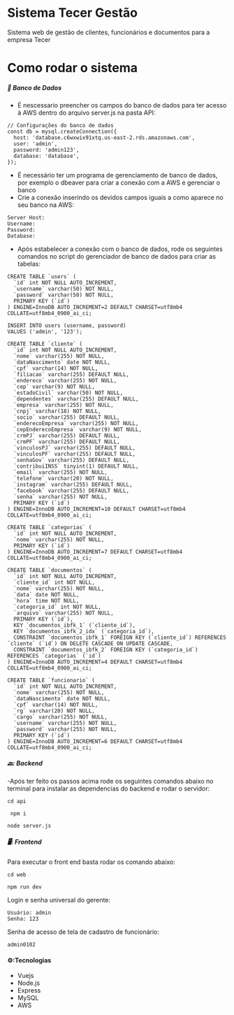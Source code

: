 # Sistema Tecer Gestão

Sistema web de gestão de clientes, funcionários e documentos para a empresa Tecer

# Como rodar o sistema

##### :game_die: Banco de Dados

- É nescessario preencher os campos do banco de dados para ter acesso à AWS dentro do arquivo server.js na pasta API:

```shell
// Configurações do banco de dados
const db = mysql.createConnection({
  host: 'database.c6wxwix91xtq.us-east-2.rds.amazonaws.com',
  user: 'admin',
  password: 'admin123',
  database: 'database',
});
```

- É necessário ter um programa de gerenciamento de banco de dados, por exemplo o dbeaver para criar a conexão com a AWS e gerenciar o banco
- Crie a conexão inserindo os devidos campos iguais a como aparece no seu banco na AWS:
```shell
Server Host:
Username:
Password:
Database:
```

- Após estabelecer a conexão com o banco de dados, rode os seguintes comandos no script do gerenciador de banco de dados para criar as tabelas:
```shell
CREATE TABLE `users` (
  `id` int NOT NULL AUTO_INCREMENT,
  `username` varchar(50) NOT NULL,
  `password` varchar(50) NOT NULL,
  PRIMARY KEY (`id`)
) ENGINE=InnoDB AUTO_INCREMENT=2 DEFAULT CHARSET=utf8mb4 COLLATE=utf8mb4_0900_ai_ci;

INSERT INTO users (username, password)
VALUES ('admin', '123');

CREATE TABLE `cliente` (
  `id` int NOT NULL AUTO_INCREMENT,
  `nome` varchar(255) NOT NULL,
  `dataNascimento` date NOT NULL,
  `cpf` varchar(14) NOT NULL,
  `filiacao` varchar(255) DEFAULT NULL,
  `endereco` varchar(255) NOT NULL,
  `cep` varchar(9) NOT NULL,
  `estadoCivil` varchar(50) NOT NULL,
  `dependentes` varchar(255) DEFAULT NULL,
  `empresa` varchar(255) NOT NULL,
  `cnpj` varchar(18) NOT NULL,
  `socio` varchar(255) DEFAULT NULL,
  `enderecoEmpresa` varchar(255) NOT NULL,
  `cepEnderecoEmpresa` varchar(9) NOT NULL,
  `crmPJ` varchar(255) DEFAULT NULL,
  `crmPF` varchar(255) DEFAULT NULL,
  `vinculosPJ` varchar(255) DEFAULT NULL,
  `vinculosPF` varchar(255) DEFAULT NULL,
  `senhaGov` varchar(255) DEFAULT NULL,
  `contribuiINSS` tinyint(1) DEFAULT NULL,
  `email` varchar(255) NOT NULL,
  `telefone` varchar(20) NOT NULL,
  `instagram` varchar(255) DEFAULT NULL,
  `facebook` varchar(255) DEFAULT NULL,
  `senha` varchar(255) NOT NULL,
  PRIMARY KEY (`id`)
) ENGINE=InnoDB AUTO_INCREMENT=10 DEFAULT CHARSET=utf8mb4 COLLATE=utf8mb4_0900_ai_ci;

CREATE TABLE `categorias` (
  `id` int NOT NULL AUTO_INCREMENT,
  `nome` varchar(255) NOT NULL,
  PRIMARY KEY (`id`)
) ENGINE=InnoDB AUTO_INCREMENT=7 DEFAULT CHARSET=utf8mb4 COLLATE=utf8mb4_0900_ai_ci;

CREATE TABLE `documentos` (
  `id` int NOT NULL AUTO_INCREMENT,
  `cliente_id` int NOT NULL,
  `nome` varchar(255) NOT NULL,
  `data` date NOT NULL,
  `hora` time NOT NULL,
  `categoria_id` int NOT NULL,
  `arquivo` varchar(255) NOT NULL,
  PRIMARY KEY (`id`),
  KEY `documentos_ibfk_1` (`cliente_id`),
  KEY `documentos_ibfk_2_idx` (`categoria_id`),
  CONSTRAINT `documentos_ibfk_1` FOREIGN KEY (`cliente_id`) REFERENCES `cliente` (`id`) ON DELETE CASCADE ON UPDATE CASCADE,
  CONSTRAINT `documentos_ibfk_2` FOREIGN KEY (`categoria_id`) REFERENCES `categorias` (`id`)
) ENGINE=InnoDB AUTO_INCREMENT=4 DEFAULT CHARSET=utf8mb4 COLLATE=utf8mb4_0900_ai_ci;

CREATE TABLE `funcionario` (
  `id` int NOT NULL AUTO_INCREMENT,
  `nome` varchar(255) NOT NULL,
  `dataNascimento` date NOT NULL,
  `cpf` varchar(14) NOT NULL,
  `rg` varchar(20) NOT NULL,
  `cargo` varchar(255) NOT NULL,
  `username` varchar(255) NOT NULL,
  `password` varchar(255) NOT NULL,
  PRIMARY KEY (`id`)
) ENGINE=InnoDB AUTO_INCREMENT=6 DEFAULT CHARSET=utf8mb4 COLLATE=utf8mb4_0900_ai_ci;

```

##### 🔙: Backend

-Após ter feito os passos acima rode os seguintes comandos abaixo no terminal para instalar as dependencias do backend e rodar o servidor:

```shell
cd api
```

```shell
 npm i
```

```shell
node server.js
```

##### 🖥️: Frontend

Para executar o front end basta rodar os comando abaixo:

```shell
cd web
```

```shell
npm run dev
```

Login e senha universal do gerente:
```shell
Usuário: admin
Senha: 123
```

Senha de acesso de tela de cadastro de funcionário:
```shell
admin0102
```

#### ⚙️:Tecnologias

- Vuejs
- Node.js
- Express
- MySQL
- AWS
